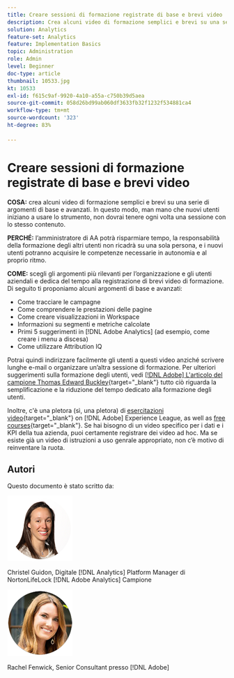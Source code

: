 ```yaml
---
title: Creare sessioni di formazione registrate di base e brevi video
description: Crea alcuni video di formazione semplici e brevi su una serie di argomenti di base e avanzati. In questo modo, man mano che nuovi utenti iniziano a usare lo strumento, non dovrai tenere ogni volta una sessione con lo stesso contenuto.
solution: Analytics
feature-set: Analytics
feature: Implementation Basics
topic: Administration
role: Admin
level: Beginner
doc-type: article
thumbnail: 10533.jpg
kt: 10533
exl-id: f615c9af-9920-4a10-a55a-c750b39d5aea
source-git-commit: 058d26bd99ab060df3633fb32f1232f534881ca4
workflow-type: tm+mt
source-wordcount: '323'
ht-degree: 83%

---
```


# Creare sessioni di formazione registrate di base e brevi video

**COSA:** crea alcuni video di formazione semplici e brevi su una serie di argomenti di base e avanzati. In questo modo, man mano che nuovi utenti iniziano a usare lo strumento, non dovrai tenere ogni volta una sessione con lo stesso contenuto.

**PERCHÉ:** l’amministratore di AA potrà risparmiare tempo, la responsabilità della formazione degli altri utenti non ricadrà su una sola persona, e i nuovi utenti potranno acquisire le competenze necessarie in autonomia e al proprio ritmo.

**COME:** scegli gli argomenti più rilevanti per l’organizzazione e gli utenti aziendali e dedica del tempo alla registrazione di brevi video di formazione. Di seguito ti proponiamo alcuni argomenti di base e avanzati:

* Come tracciare le campagne
* Come comprendere le prestazioni delle pagine
* Come creare visualizzazioni in Workspace
* Informazioni su segmenti e metriche calcolate
* Primi 5 suggerimenti in [!DNL Adobe Analytics] (ad esempio, come creare i menu a discesa)
* Come utilizzare Attribution IQ

Potrai quindi indirizzare facilmente gli utenti a questi video anziché scrivere lunghe e-mail o organizzare un’altra sessione di formazione. Per ulteriori suggerimenti sulla formazione degli utenti, vedi [[!DNL Adobe] L&#39;articolo del campione Thomas Edward Buckley](https://experienceleague.adobe.com/docs/analytics-learn/tutorials/administration/key-admin-skills/simplify-training-users.html?lang=it){target="_blank"} tutto ciò riguarda la semplificazione e la riduzione del tempo dedicato alla formazione degli utenti.

Inoltre, c&#39;è una pletora (sì, una pletora) di [esercitazioni video](https://experienceleague.adobe.com/docs/analytics-learn/tutorials/overview.html?lang=it){target="_blank"} on [!DNL Adobe] Experience League, as well as [free courses](https://experienceleague.adobe.com/?lang=it#dashboard/learning){target="_blank"}. Se hai bisogno di un video specifico per i dati e i KPI della tua azienda, puoi certamente registrare dei video ad hoc. Ma se esiste già un video di istruzioni a uso genrale appropriato, non c’è motivo di reinventare la ruota.

## Autori

Questo documento è stato scritto da:

![Christel Guidon](assets/Christel-Headshot-150.png)

Christel Guidon, Digitale [!DNL Analytics] Platform Manager di NortonLifeLock
[!DNL Adobe Analytics] Campione

![Rachel Fenwick](assets/Rachel-Fenwick-150.png)

Rachel Fenwick, Senior Consultant presso [!DNL Adobe]
